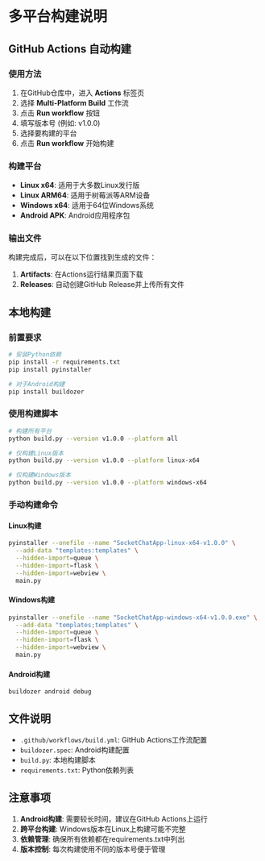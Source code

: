 # 多平台构建说明

## GitHub Actions 自动构建

### 使用方法

1. 在GitHub仓库中，进入 **Actions** 标签页
2. 选择 **Multi-Platform Build** 工作流
3. 点击 **Run workflow** 按钮
4. 填写版本号 (例如: v1.0.0)
5. 选择要构建的平台
6. 点击 **Run workflow** 开始构建

### 构建平台

- **Linux x64**: 适用于大多数Linux发行版
- **Linux ARM64**: 适用于树莓派等ARM设备
- **Windows x64**: 适用于64位Windows系统
- **Android APK**: Android应用程序包

### 输出文件

构建完成后，可以在以下位置找到生成的文件：

1. **Artifacts**: 在Actions运行结果页面下载
2. **Releases**: 自动创建GitHub Release并上传所有文件

## 本地构建

### 前置要求

```bash
# 安装Python依赖
pip install -r requirements.txt
pip install pyinstaller

# 对于Android构建
pip install buildozer
```

### 使用构建脚本

```bash
# 构建所有平台
python build.py --version v1.0.0 --platform all

# 仅构建Linux版本
python build.py --version v1.0.0 --platform linux-x64

# 仅构建Windows版本
python build.py --version v1.0.0 --platform windows-x64
```

### 手动构建命令

#### Linux构建
```bash
pyinstaller --onefile --name "SocketChatApp-linux-x64-v1.0.0" \
  --add-data "templates:templates" \
  --hidden-import=queue \
  --hidden-import=flask \
  --hidden-import=webview \
  main.py
```

#### Windows构建
```bash
pyinstaller --onefile --name "SocketChatApp-windows-x64-v1.0.0.exe" \
  --add-data "templates;templates" \
  --hidden-import=queue \
  --hidden-import=flask \
  --hidden-import=webview \
  main.py
```

#### Android构建
```bash
buildozer android debug
```

## 文件说明

- `.github/workflows/build.yml`: GitHub Actions工作流配置
- `buildozer.spec`: Android构建配置
- `build.py`: 本地构建脚本
- `requirements.txt`: Python依赖列表

## 注意事项

1. **Android构建**: 需要较长时间，建议在GitHub Actions上运行
2. **跨平台构建**: Windows版本在Linux上构建可能不完整
3. **依赖管理**: 确保所有依赖都在requirements.txt中列出
4. **版本控制**: 每次构建使用不同的版本号便于管理